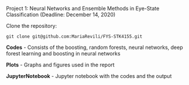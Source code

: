 Project 1: Neural Networks and Ensemble Methods in Eye-State Classification (Deadline: December 14, 2020)

Clone the repository:
```
git clone git@github.com:MariaRevili/FYS-STK4155.git 
```

**Codes** - Consists of the boosting, random forests, neural networks, deep forest learning and boosting in neural networks

**Plots** - Graphs and figures used in the report

**JupyterNotebook** - Jupyter notebook with the codes and the output

